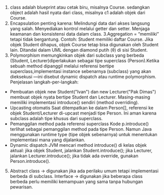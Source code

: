 1. class adalah blueprint atau cetak biru, misalnya Course.
   sedangkan object adalah hasil nyata dari class, misalnya c1 adalah objek dari Course.
2. Encapsulation penting karena:
   Melindungi data dari akses langsung yang salah.
   Menyediakan kontrol melalui getter dan setter.
   Menjaga keamanan dan konsistensi data dalam class.
3.Aggregation = “memiliki” tetapi tidak bergantung.
  Contoh:
  Student memiliki daftar Course.
  Jika objek Student dihapus, objek Course tetap bisa digunakan oleh Student lain.
  Ditandai dalam UML dengan diamond putih (◊) di sisi Student.
4. Polymorphism memungkinkan objek dari subclass yang berbeda (Student, Lecturer)diperlakukan
   sebagai tipe superclass (Person).Ketika sebuah method dipanggil melalui referensi bertipe
   superclass,implementasi instance sebenarnya (subclass) yang akan dieksekusi —ini disebut
   dynamic dispatch atau runtime polymorphism.
Penjelasan langkah-per-langkah:

- Pembuatan objek
new Student("Ivan") dan new Lecturer("Pak Dimas") membuat objek nyata bertipe Student dan Lecturer.
Masing-masing memiliki implementasi introduce() sendiri (method overriding).
- Upcasting otomatis
Saat ditempatkan ke dalam Person[], referensi ke objek Student/Lecturer di-upcast menjadi tipe
Person. Ini aman karena subclass adalah tipe khusus dari superclass.
- Pemanggilan method pada referensi superclass
Kode p.introduce() terlihat sebagai pemanggilan method pada tipe Person.
Namun Java menggunakan runtime type (tipe objek sebenarnya) untuk menentukan implementasi
mana yang dijalankan.
- Dynamic dispatch
JVM mencari method introduce() di kelas objek aktual: jika objek Student,
jalankan Student.introduce(); jika Lecturer, jalankan Lecturer.introduce();
jika tidak ada override, gunakan Person.introduce().

5. Abstract class → digunakan jika ada perilaku umum tetapi implementasi berbeda di subclass.
   Interface → digunakan jika beberapa class berbeda perlu memiliki kemampuan yang sama
   tanpa hubungan pewarisan.

